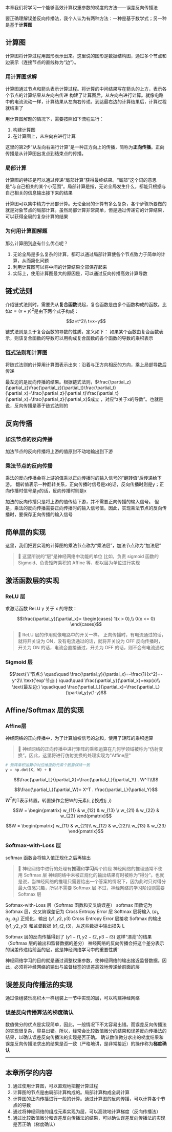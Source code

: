本章我们将学习一个能够高效计算权重参数的梯度的方法——误差反向传播法

要正确理解误差反向传播法，我个人认为有两种方法：一种是基于数学式；另一种是基于**计算图**

## 计算图

计算图将计算过程用图形表示出来。这里说的图形是数据结构图，通过多个节点和边表示（连接节点的直线称为“边”）。

### 用计算图求解

计算图通过节点和箭头表示计算过程。将计算的中间结果写在箭头的上方，表示各个节点的计算结果从左向右传递
构建了计算图后，从左向右进行计算。就像电路中的电流流动一样，计算结果从左向右传递。到达最右边的计算结果后，计算过程就结束了

用计算图解题的情况下，需要按照如下流程进行：
1. 构建计算图
2. 在计算图上，从左向右进行计算

这里的第2步“从左向右进行计算”是一种正方向上的传播，简称为**正向传播**。正向传播是从计算图出发点到结束点的传播。

### 局部计算

计算图的特征是可以通过传递“局部计算”获得最终结果。“局部”这个词的意思是“与自己相关的某个小范围”。局部计算是指，无论全局发生什么，都能只根据与自己相关的信息输出接下来的结果

计算图可以集中精力于局部计算。无论全局的计算有多么复杂，各个步骤所要做的就是对象节点的局部计算。虽然局部计算非常简单，但是通过传递它的计算结果，可以获得全局的复杂计算的结果

### 为何用计算图解题

那么计算图到底有什么优点呢？
1. 无论全局是多么复杂的计算，都可以通过局部计算使各个节点致力于简单的计算，从而简化问题
2. 利用计算图可以将中间的计算结果全部保存起来
3. 实际上，使用计算图最大的原因是，可以通过反向传播高效计算导数

## 链式法则

介绍链式法则时，需要先从**复合函数**说起，复合函数是由多个函数构成的函数。比如$z=(x+y)^2$是由下两个式子构成：
```math
z=t^2\\
t=x+y
```
链式法则是关于复合函数的导数的性质，定义如下：
如果某个函数由复合函数表示，则该复合函数的导数可以用构成复合函数的各个函数的导数的乘积表示

### 链式法则和计算图

将链式法则的计算用计算图表示出来：沿着与正方向相反的方向，乘上局部导数后传递

最左边的是反向传播的结果。根据链式法则，$\frac{\partial_z}{\partial_z}\frac{\partial_z}{\partial_t}\frac{\partial_t}{\partial_x}=\frac{\partial_z}{\partial_t}\frac{\partial_t}{\partial_x}=\frac{\partial_z}{\partial_x}$成立
，对应“z关于x的导数”。也就是说，反向传播是基于链式法则的

## 反向传播

### 加法节点的反向传播

加法节点的反向传播将上游的值原封不动地输出到下游

### 乘法节点的反向传播

乘法的反向传播会将上游的值乘以正向传播时的输入信号的“翻转值”后传递给下游。
翻转值表示一种翻转关系，正向传播时信号是x的话，反向传播时则是y；正向传播时信号是y的话，反向传播时则是x

加法的反向传播只是将上游的值传给下游，并不需要正向传播的输入信号。
但是，乘法的反向传播需要正向传播时的输入信号值。因此，实现乘法节点的反向传播时，要保存正向传播的输入信号

## 简单层的实现

这里，我们把要实现的计算图的乘法节点称为“乘法层”，加法节点称为“加法层”

> :pushpin:
> 这里所说的“层”是神经网络中功能的单位
> 比如，负责 sigmoid 函数的 Sigmoid、负责矩阵乘积的 Affine 等，都以层为单位进行实现

## 激活函数层的实现

### ReLU 层

求激活函数 ReLU y 关于 x 的导数：
```math
\frac{\partial_y}{\partial_x}=
\begin{cases}
1(x > 0),\\
0(x <= 0)
\end{cases}
```

> :pushpin:
> ReLU 层的作用就像电路中的开关一样。
> 正向传播时，有电流通过的话，就将开关设为 ON，没有电流通过的话，就将开关设为 OFF
> 反向传播时，开关为 ON 的话，电流会直接通过，开关为 OFF 的话，则不会有电流通过

### Sigmoid 层

```math
\text{'/'节点:}
\quad\quad
\frac{\partial_y}{\partial_x}=-\frac{1}{x^2}=-y^2\\

\text{'exp'节点:}
\quad\quad
\frac{\partial_y}{\partial_x}=exp(x)\\

\text{最左边:}
\quad\quad
\frac{\partial_L}{\partial_x}=\frac{\partial_L}{\partial_y}y(1-y)
```

## Affine/Softmax 层的实现

### Affine层

神经网络的正向传播中，为了计算加权信号的总和，使用了矩阵的乘积运算

> :pushpin:
> 神经网络的正向传播中进行矩阵的乘积运算在几何学领域被称为“仿射变换”。因此，这里将进行仿射变换的处理实现为"Affine层"

```python
# 矩阵乘积运算中对应维度的元素个数要保持一致
y = np.dot(X, W) + B
```
```math
\frac{\partial_L}{\partial_X}=\frac{\partial_L}{\partial_Y} . W^T\\
```
```math
\frac{\partial_L}{\partial_W}= X^T . \frac{\partial_L}{\partial_Y}
```

$W^T$的T表示转置。转置操作会把W的元素(i, j)换成(j ,i)
```math
W =
 \begin{pmatrix}
  w_{11} & w_{12} &  w_{13} \\
  w_{21} & w_{22} &  w_{23}
 \end{pmatrix}
```
```math
W =
 \begin{pmatrix}
  w_{11} & w_{21}\\
  w_{12} & w_{22}\\
  w_{13} & w_{23}
 \end{pmatrix}
```

### Softmax-with-Loss 层

softmax 函数会将输入值正规化之后再输出

> :pushpin:
> 神经网络中进行的处理有**推理**和**学习**两个阶段
> 神经网络的推理通常不使用 Softmax 层
> 神经网络中未被正规化的输出结果有时被称为“得分”。也就是说，当神经网络的推理只需要给出一个答案的情况下，因为此时只对得分最大值感兴趣，所以不需要 Softmax 层
> 不过，神经网络的学习阶段则需要 Softmax 层

Softmax-with-Loss 层（Softmax 函数和交叉熵误差）
softmax 函数记为 Softmax 层，交叉熵误差记为 Cross Entropy Error 层
Softmax 层将输入 $(a_1, a_2, a_3)$ 正规化，输出 $(y1, y2, y3)$
Cross Entropy Error 层接收 Softmax 的输出 $(y1, y2, y3)$ 和监督数据 $(t1, t2, t3)$，从这些数据中输出损失 L

Softmax 层的反向传播得到了 $(y1-t1, y2-t2, y3-t3)$ 这样“漂亮”的结果（Softmax 层的输出和监督数据的差分）
神经网络的反向传播会把这个差分表示的误差传递给前面的层，这是神经网络学习中的重要性质‘

神经网络学习的目的就是通过调整权重参数，使神经网络的输出接近监督数据。因此，必须将神经网络的输出与监督标签的误差高效地传递给前面的层

## 误差反向传播法的实现

通过像组装乐高积木一样组装上一节中实现的层，可以构建神经网络

### 误差反向传播算法的梯度确认

数值微分的优点是实现简单，因此，一般情况下不太容易出错。而误差反向传播法的实现很复杂，容易出错。所以，经常会比较数值微分的结果和误差反向传播法的结果，以确认误差反向传播法的实现是否正确。
确认数值微分求出的梯度结果和误差反向传播法求出的结果是否一致（严格地讲，是非常接近）的操作称为**梯度确认**

-------

## 本章所学的内容

1. 通过使用计算图，可以直观地把握计算过程
2. 计算图的节点是由局部计算构成的。局部计算构成全局计算
3. 计算图的正向传播进行一般的计算。通过计算图的反向传播，可以计算各个节点的导数
4. 通过将神经网络的组成元素实现为层，可以高效地计算梯度（反向传播法）
5. 通过比较数值微分和误差反向传播法的结果，可以确认误差反向传播法的实现是否正确（梯度确认）
